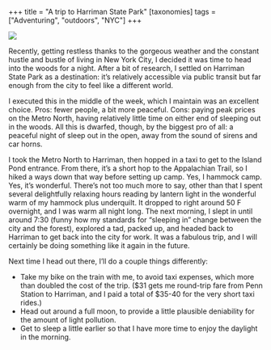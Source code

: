 +++
title = "A trip to Harriman State Park"
[taxonomies]
tags = ["Adventuring", "outdoors", "NYC"]
+++

<img src="/img/20161012-hammock.jpg" class="rounded mb-3 img-fluid" />

Recently, getting restless thanks to the gorgeous weather and the constant
hustle and bustle of living in New York City, I decided it was time to head
into the woods for a night. After a bit of research, I settled on Harriman
State Park as a destination: it’s relatively accessible via public transit
but far enough from the city to feel like a different world.

<!-- more -->

I executed this in the middle of the week, which I maintain was an
excellent choice. Pros: fewer people, a bit more peaceful. Cons: paying
peak prices on the Metro North, having relatively little time on either end
of sleeping out in the woods. All this is dwarfed, though, by the biggest
pro of all: a peaceful night of sleep out in the open, away from the sound
of sirens and car horns.

I took the Metro North to Harriman, then hopped in a taxi to get to the
Island Pond entrance. From there, it’s a short hop to the Appalachian
Trail, so I hiked a ways down that way before setting up camp. Yes, I
hammock camp. Yes, it’s wonderful. There’s not too much more to say, other
than that I spent several delightfully relaxing hours reading by lantern
light in the wonderful warm of my hammock plus underquilt. It dropped to
right around 50 F overnight, and I was warm all night long. The next
morning, I slept in until around 7:30 (funny how my standards for “sleeping
in” change between the city and the forest), explored a tad, packed up, and
headed back to Harriman to get back into the city for work. It was a
fabulous trip, and I will certainly be doing something like it again in the
future.

Next time I head out there, I’ll do a couple things differently:

* Take my bike on the train with me, to avoid taxi expenses, which more than
doubled the cost of the trip. ($31 gets me round-trip fare from Penn
Station to Harriman, and I paid a total of $35-40 for the very short taxi
rides.)
* Head out around a full moon, to provide a little plausible deniability for
the amount of light pollution.
* Get to sleep a little earlier so that I have more time to enjoy the
daylight in the morning.

